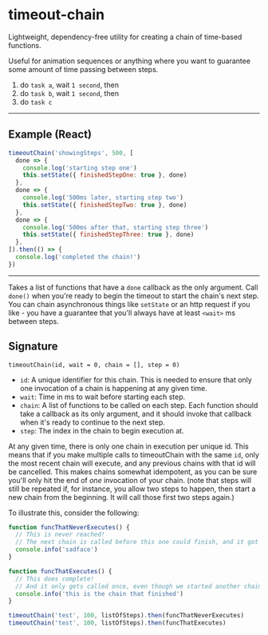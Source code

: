 # timeout-chain

Lightweight, dependency-free utility for creating a chain of time-based functions.

Useful for animation sequences or anything where you want to guarantee some amount of time passing between steps.

1. do `task a`, wait `1 second`, then
1. do `task b`, wait `1 second`, then
1. do `task c`

---

## Example (React)

```javascript
timeoutChain('showingSteps', 500, [
  done => {
    console.log('starting step one')
    this.setState({ finishedStepOne: true }, done)
  },
  done => {
    console.log('500ms later, starting step two')
    this.setState({ finishedStepTwo: true }, done)
  },
  done => {
    console.log('500ms after that, starting step three')
    this.setState({ finishedStepThree: true }, done)
  },
]).then(() => {
  console.log('completed the chain!')
})
```

---

Takes a list of functions that have a `done` callback as the only argument.
Call `done()` when you're ready to begin the timeout to start the chain's next step.
You can chain asynchronous things like `setState` or an http request if you like - you have a guarantee that you'll always have at least `<wait>` ms between steps.

## Signature

`timeoutChain(id, wait = 0, chain = [], step = 0)`

* `id`: A unique identifier for this chain. This is needed to ensure that only one invocation of a chain
        is happening at any given time.
* `wait`: Time in ms to wait before starting each step.
* `chain`: A list of functions to be called on each step. Each function should take a callback as
           its only argument, and it should invoke that callback when it's ready to continue to the
           next step.
* `step`: The index in the chain to begin execution at.

At any given time, there is only one chain in execution per unique id.
This means that if you make multiple calls to timeoutChain with the same `id`,
only the most recent chain will execute, and any previous chains with that id will be cancelled.
This makes chains somewhat idempotent, as you can be sure you'll only hit the end of _one_ invocation
of your chain. (note that steps will still be repeated if, for instance, you allow two steps to happen,
then start a new chain from the beginning. It will call those first two steps again.)

To illustrate this, consider the following:

```javascript
function funcThatNeverExecutes() {
  // This is never reached!
  // The next chain is called before this one could finish, and it got replaced.
  console.info('sadface')
}

function funcThatExecutes() {
  // This does complete!
  // And it only gets called once, even though we started another chain before this.
  console.info('this is the chain that finished')
}

timeoutChain('test', 100, listOfSteps).then(funcThatNeverExecutes)
timeoutChain('test', 100, listOfSteps).then(funcThatExecutes)
```
